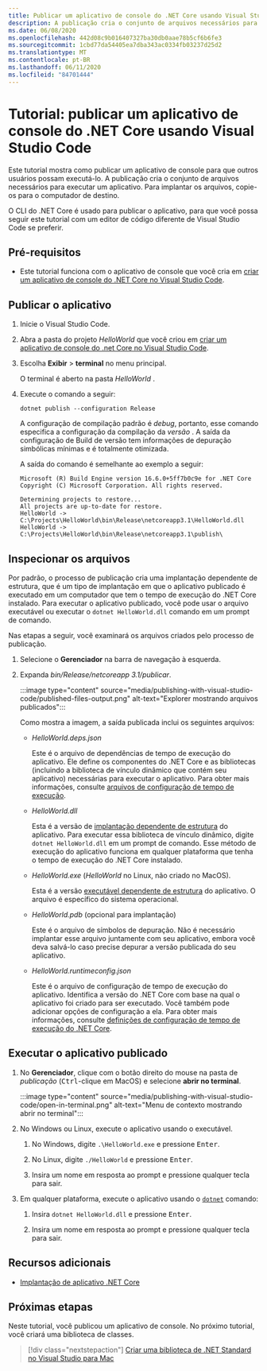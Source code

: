 ```yaml
---
title: Publicar um aplicativo de console do .NET Core usando Visual Studio Code
description: A publicação cria o conjunto de arquivos necessários para executar um aplicativo .NET Core.
ms.date: 06/08/2020
ms.openlocfilehash: 442d08c9b016407327ba30db0aae78b5cf6b6fe3
ms.sourcegitcommit: 1cbd77da54405ea7dba343ac0334fb03237d25d2
ms.translationtype: MT
ms.contentlocale: pt-BR
ms.lasthandoff: 06/11/2020
ms.locfileid: "84701444"
---
```

# <a name="tutorial-publish-a-net-core-console-application-using-visual-studio-code"></a>Tutorial: publicar um aplicativo de console do .NET Core usando Visual Studio Code

Este tutorial mostra como publicar um aplicativo de console para que outros usuários possam executá-lo. A publicação cria o conjunto de arquivos necessários para executar um aplicativo. Para implantar os arquivos, copie-os para o computador de destino.

O CLI do .NET Core é usado para publicar o aplicativo, para que você possa seguir este tutorial com um editor de código diferente de Visual Studio Code se preferir.

## <a name="prerequisites"></a>Pré-requisitos

- Este tutorial funciona com o aplicativo de console que você cria em [criar um aplicativo de console do .NET Core no Visual Studio Code](with-visual-studio-code.md).

## <a name="publish-the-app"></a>Publicar o aplicativo

1. Inicie o Visual Studio Code.

1. Abra a pasta do projeto *HelloWorld* que você criou em [criar um aplicativo de console do .net Core no Visual Studio Code](with-visual-studio-code.md).

1. Escolha **Exibir**  >  **terminal** no menu principal.

   O terminal é aberto na pasta *HelloWorld* .

1. Execute o comando a seguir:

   ```dotnetcli
   dotnet publish --configuration Release
   ```

   A configuração de compilação padrão é *debug*, portanto, esse comando especifica a configuração da compilação da *versão* . A saída da configuração de Build de versão tem informações de depuração simbólicas mínimas e é totalmente otimizada.

   A saída do comando é semelhante ao exemplo a seguir:

   ```
   Microsoft (R) Build Engine version 16.6.0+5ff7b0c9e for .NET Core
   Copyright (C) Microsoft Corporation. All rights reserved.

   Determining projects to restore...
   All projects are up-to-date for restore.
   HelloWorld -> C:\Projects\HelloWorld\bin\Release\netcoreapp3.1\HelloWorld.dll
   HelloWorld -> C:\Projects\HelloWorld\bin\Release\netcoreapp3.1\publish\
   ```

## <a name="inspect-the-files"></a>Inspecionar os arquivos

Por padrão, o processo de publicação cria uma implantação dependente de estrutura, que é um tipo de implantação em que o aplicativo publicado é executado em um computador que tem o tempo de execução do .NET Core instalado. Para executar o aplicativo publicado, você pode usar o arquivo executável ou executar o `dotnet HelloWorld.dll` comando em um prompt de comando.

Nas etapas a seguir, você examinará os arquivos criados pelo processo de publicação.

1. Selecione o **Gerenciador** na barra de navegação à esquerda.

1. Expanda *bin/Release/netcoreapp 3.1/publicar*.

   :::image type="content" source="media/publishing-with-visual-studio-code/published-files-output.png" alt-text="Explorer mostrando arquivos publicados":::

   Como mostra a imagem, a saída publicada inclui os seguintes arquivos:

   * *HelloWorld.deps.json*

      Este é o arquivo de dependências de tempo de execução do aplicativo. Ele define os componentes do .NET Core e as bibliotecas (incluindo a biblioteca de vínculo dinâmico que contém seu aplicativo) necessárias para executar o aplicativo. Para obter mais informações, consulte [arquivos de configuração de tempo de execução](https://github.com/dotnet/cli/blob/85ca206d84633d658d7363894c4ea9d59e515c1a/Documentation/specs/runtime-configuration-file.md).

   * *HelloWorld.dll*

      Esta é a versão de [implantação dependente de estrutura](../deploying/deploy-with-cli.md#framework-dependent-deployment) do aplicativo. Para executar essa biblioteca de vínculo dinâmico, digite `dotnet HelloWorld.dll` em um prompt de comando. Esse método de execução do aplicativo funciona em qualquer plataforma que tenha o tempo de execução do .NET Core instalado.

   * *HelloWorld.exe* (*HelloWorld* no Linux, não criado no MacOS).

      Esta é a versão [executável dependente de estrutura](../deploying/deploy-with-cli.md#framework-dependent-executable) do aplicativo. O arquivo é específico do sistema operacional.

   * *HelloWorld.pdb* (opcional para implantação)

      Este é o arquivo de símbolos de depuração. Não é necessário implantar esse arquivo juntamente com seu aplicativo, embora você deva salvá-lo caso precise depurar a versão publicada do seu aplicativo.

   * *HelloWorld.runtimeconfig.json*

      Este é o arquivo de configuração de tempo de execução do aplicativo. Identifica a versão do .NET Core com base na qual o aplicativo foi criado para ser executado. Você também pode adicionar opções de configuração a ela. Para obter mais informações, consulte [definições de configuração de tempo de execução do .NET Core](../run-time-config/index.md#runtimeconfigjson).

## <a name="run-the-published-app"></a>Executar o aplicativo publicado

1. No **Gerenciador**, clique com o botão direito do mouse na pasta de *publicação* (<kbd>Ctrl</kbd>-clique em MacOS) e selecione **abrir no terminal**.

   :::image type="content" source="media/publishing-with-visual-studio-code/open-in-terminal.png" alt-text="Menu de contexto mostrando abrir no terminal":::

1. No Windows ou Linux, execute o aplicativo usando o executável.

   1. No Windows, digite `.\HelloWorld.exe` e pressione <kbd>Enter</kbd>.

   1. No Linux, digite `./HelloWorld` e pressione <kbd>Enter</kbd>.

   1. Insira um nome em resposta ao prompt e pressione qualquer tecla para sair.

1. Em qualquer plataforma, execute o aplicativo usando o [`dotnet`](../tools/dotnet.md) comando:

   1. Insira `dotnet HelloWorld.dll` e pressione <kbd>Enter</kbd>.

   1. Insira um nome em resposta ao prompt e pressione qualquer tecla para sair.

## <a name="additional-resources"></a>Recursos adicionais

- [Implantação de aplicativo .NET Core](../deploying/index.md)

## <a name="next-steps"></a>Próximas etapas

Neste tutorial, você publicou um aplicativo de console. No próximo tutorial, você criará uma biblioteca de classes.

> [!div class="nextstepaction"]
> [Criar uma biblioteca de .NET Standard no Visual Studio para Mac](library-with-visual-studio-mac.md)
